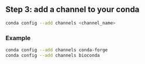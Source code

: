 ## Step 3: add a channel to your conda 


```bash
conda config --add channels <channel_name>
```

### Example  

```bash
conda config --add channels conda-forge
conda config --add channels bioconda
```

